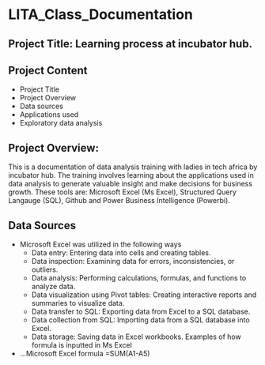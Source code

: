 # LITA_Class_Documentation

## Project Title: Learning process at incubator hub.

## Project Content
- Project Title
- Project Overview
- Data sources 
- Applications used
- Exploratory data analysis


## Project Overview: 
This is a documentation of data analysis training with ladies in tech africa by incubator hub. The training involves learning about the applications used in data analysis to generate valuable insight and make decisions for business growth. These tools are: Microsoft Excel (Ms Excel), Structured Query Langauge (SQL), Github and Power Business Intelligence (Powerbi). 

## Data Sources 
- Microsoft Excel was utilized in the following ways
   - Data entry: Entering data into cells and creating tables.
   - Data inspection: Examining data for errors, inconsistencies, or outliers.
   - Data analysis: Performing calculations, formulas, and functions to analyze data.
   - Data visualization using Pivot tables: Creating interactive reports and summaries to visualize data.
   - Data transfer to SQL: Exporting data from Excel to a SQL database.
   - Data collection from SQL: Importing data from a SQL database into Excel.
   - Data storage: Saving data in Excel workbooks.
Examples of how formula is inputted in Ms Excel
- ...Microsoft Excel formula
  =SUM(A1-A5)





